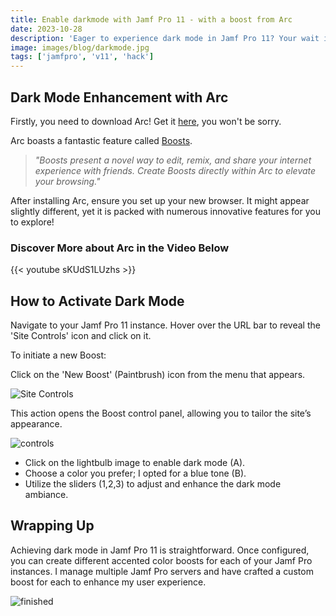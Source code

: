 ```yaml
---
title: Enable darkmode with Jamf Pro 11 - with a boost from Arc
date: 2023-10-28
description: 'Eager to experience dark mode in Jamf Pro 11? Your wait is over! Enhance your user experience with Arc and a whole lot more.'
image: images/blog/darkmode.jpg
tags: ['jamfpro', 'v11', 'hack']
---
```


## Dark Mode Enhancement with Arc

Firstly, you need to download Arc! Get it [here](https://arc.net), you won't be sorry.

Arc boasts a fantastic feature called [Boosts](https://arc.net/boosts).

>*"Boosts present a novel way to edit, remix, and share your internet experience with friends. Create Boosts directly within Arc to elevate your browsing."*

After installing Arc, ensure you set up your new browser. It might appear slightly different, yet it is packed with numerous innovative features for you to explore!

### Discover More about Arc in the Video Below

{{< youtube sKUdS1LUzhs >}}

## How to Activate Dark Mode

Navigate to your Jamf Pro 11 instance. Hover over the URL bar to reveal the 'Site Controls' icon and click on it.

To initiate a new Boost:

Click on the 'New Boost' (Paintbrush) icon from the menu that appears.

![Site Controls](https://share.cleanshot.com/y0ydSF6J+)

This action opens the Boost control panel, allowing you to tailor the site’s appearance.

![controls](https://blog.motionbug.com/images/blog/boostdark.jpg)

- Click on the lightbulb image to enable dark mode (A).
- Choose a color you prefer; I opted for a blue tone (B).
- Utilize the sliders (1,2,3) to adjust and enhance the dark mode ambiance.

## Wrapping Up

Achieving dark mode in Jamf Pro 11 is straightforward. Once configured, you can create different accented color boosts for each of your Jamf Pro instances. I manage multiple Jamf Pro servers and have crafted a custom boost for each to enhance my user experience.

![finished](https://blog.motionbug.com/images/blog/darkmode.jpg)

